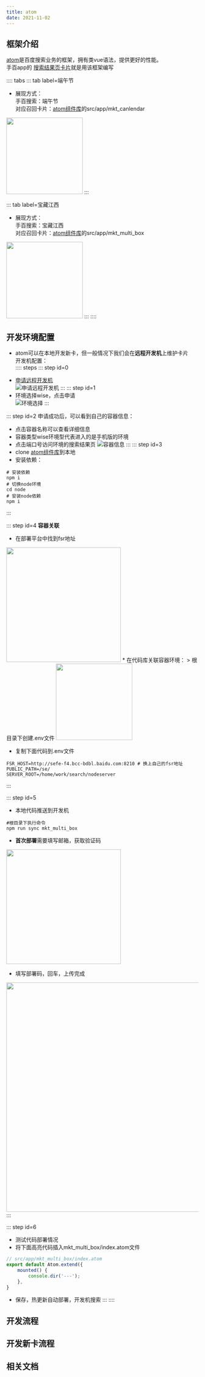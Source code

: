 ```yaml
---
title: atom
date: 2021-11-02
---
```

## 框架介绍
[atom](http://atom.baidu-int.com/atom-web)是百度搜索业务的框架，拥有类vue语法，提供更好的性能。  
手百app的
[搜索结果页卡片](https://console.cloud.baidu-int.com/devops/icode/repos/baidu/ps-se-fe-tpl/aladdin-atom/tree/master)就是用该框架编写

:::: tabs
::: tab label=端午节
* 展现方式：  
手百搜索：端午节  
对应召回卡片：[atom组件库](https://console.cloud.baidu-int.com/devops/icode/repos/baidu/ps-se-fe-tpl/aladdin-atom/tree/master)的src/app/mkt_canlendar  
<img src="./assets/duanwujie.png" style="width:200px;">  
:::

::: tab label=宝藏江西 
* 展现方式：  
手百搜索：宝藏江西  
对应召回卡片：[atom组件库](https://console.cloud.baidu-int.com/devops/icode/repos/baidu/ps-se-fe-tpl/aladdin-atom/tree/master)的src/app/mkt_multi_box  
<img src="./assets/baozangjiangxi.png" style="width:200px;">  
:::
::::


## 开发环境配置
* atom可以在本地开发新卡，但一般情况下我们会在**远程开发机**上维护卡片  
开发机配置：  
:::: steps
::: step id=0
-  [申请远程开发机](http://leopard.baidu-int.com/deploy/#/)  
![申请远程开发机](./assets/shenqingjiqi.png)
:::
::: step id=1
-  环境选择wise，点击申请  
![环境选择](./assets/huanjingxuanze.png)
:::

::: step id=2
申请成功后，可以看到自己的容器信息：
* 点击容器名称可以查看详细信息
* 容器类型wise环境型代表进入的是手机版的环境
* 点击端口号访问环境的搜索结果页
![容器信息](./assets/rongqixinxi.png)
:::
::: step id=3
* clone [atom组件库](https://console.cloud.baidu-int.com/devops/icode/repos/baidu/ps-se-fe-tpl/aladdin-atom/tree/master)到本地
* 安装依赖：
``` shell
# 安装依赖
npm i
# 切换node环境
cd node
# 安装node依赖
npm i
```
:::

::: step id=4
**容器关联**
* 在部署平台中找到fsr地址  
<img src='./assets/chakanxinxi.png' style='width: 300px;'>  
* 在代码库关联容器环境：
> 根目录下创建.env文件  

<img src='./assets/envweizhi1.png' style='width: 200px;'>  

* 复制下面代码到.env文件
``` shell
FSR_HOST=http://sefe-f4.bcc-bdbl.baidu.com:8210 # 换上自己的fsr地址
PUBLIC_PATH=/se/
SERVER_ROOT=/home/work/search/nodeserver
```
:::

::: step id=5
* 本地代码推送到开发机
```shell
#根目录下执行命令
npm run sync mkt_multi_box
```
* **首次部署**需要填写邮箱，获取验证码  
<img src='./assets/tianxieyouxiang.png' style='width: 300px;'>  

* 填写部署码，回车，上传完成  
<img src='./assets/tianxiebushuma.png' style='width: 600px;'>  
:::

::: step id=6
* 测试代码部署情况
* 将下面高亮代码插入mkt_multi_box/index.atom文件
```js {3-5}
// src/app/mkt_multi_box/index.atom
export default Atom.extend({
    mounted() {
        console.dir('---');
    },
}
```
* 保存，热更新自动部署，开发机搜索
:::
::::

## 开发流程

## 开发新卡流程

## 相关文档